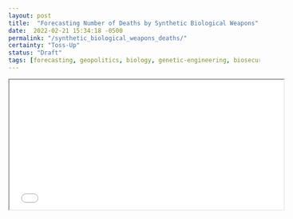 ```yaml
---
layout: post
title:  "Forecasting Number of Deaths by Synthetic Biological Weapons"
date:  2022-02-21 15:34:18 -0500
permalink: "/synthetic_biological_weapons_deaths/"
certainty: "Toss-Up"
status: "Draft"
tags: [forecasting, geopolitics, biology, genetic-engineering, biosecurity]
---
```


<iframe src="//d3s0w6fek99l5b.cloudfront.net/s/1/questions/embed/5943/" width="550" height="260"></iframe>
